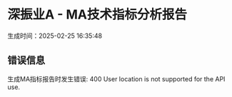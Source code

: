 
# 深振业A - MA技术指标分析报告
生成时间：2025-02-25 16:35:48

## 错误信息
生成MA指标报告时发生错误: 400 User location is not supported for the API use.
